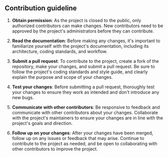 ## Contribution guideline

1. **Obtain permission**: As the project is closed to the public, only authorized contributors can make changes. New contributors need to be approved by the project's administrators before they can contribute.

2. **Read the documentation**: Before making any changes, it's important to familiarize yourself with the project's documentation, including its architecture, coding standards, and workflow.

3. **Submit a pull request**: To contribute to the project, create a fork of the repository, make your changes, and submit a pull request. Be sure to follow the project's coding standards and style guide, and clearly explain the purpose and scope of your changes.

4. **Test your changes**: Before submitting a pull request, thoroughly test your changes to ensure they work as intended and don't introduce any new bugs.

5. **Communicate with other contributors**: Be responsive to feedback and communicate with other contributors about your changes. Collaborate with the project's maintainers to ensure your changes are in line with the project's goals and direction.

6. **Follow up on your changes**: After your changes have been merged, follow up on any issues or feedback that may arise. Continue to contribute to the project as needed, and be open to collaborating with other contributors to improve the project.

